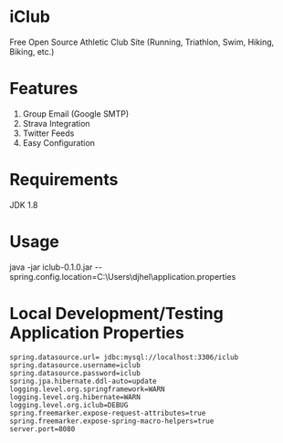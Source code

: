 # iClub
Free Open Source Athletic Club Site (Running, Triathlon, Swim, Hiking, Biking, etc.)

# Features
1. Group Email (Google SMTP)
2. Strava Integration
3. Twitter Feeds
4. Easy Configuration

# Requirements
JDK 1.8

# Usage
java -jar iclub-0.1.0.jar --spring.config.location=C:\Users\djhel\application.properties

# Local Development/Testing Application Properties
```
spring.datasource.url= jdbc:mysql://localhost:3306/iclub
spring.datasource.username=iclub
spring.datasource.password=iclub
spring.jpa.hibernate.ddl-auto=update
logging.level.org.springframework=WARN
logging.level.org.hibernate=WARN
logging.level.org.iclub=DEBUG
spring.freemarker.expose-request-attributes=true
spring.freemarker.expose-spring-macro-helpers=true
server.port=8080
```
